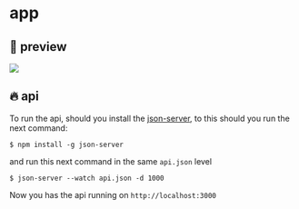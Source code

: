 # app

## :eyes: preview

![](https://cdn.discordapp.com/attachments/576875163686010911/785452697133383690/Gravacao_de_Tela_2020-12-07_as_07.19.05_-_converted_with_Clipchamp-min-1.gif)

## :fire: api

To run the api, should you install the [json-server](https://github.com/typicode/json-server), to this should you run the next command:

```
$ npm install -g json-server
```

and run this next command in the same `api.json` level

```
$ json-server --watch api.json -d 1000
```

Now you has the api running on `http://localhost:3000`
